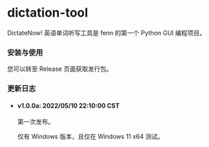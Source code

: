 # dictation-tool

DictateNow! 英语单词听写工具是 fenn 的第一个 Python GUI 编程项目。



### 安装与使用

您可以转至 Release 页面获取发行包。



### 更新日志

* #### v1.0.0a: 2022/05/10 22:10:00 CST

  第一次发布。

  仅有 Windows 版本，且仅在 Windows 11 x64 测试。
